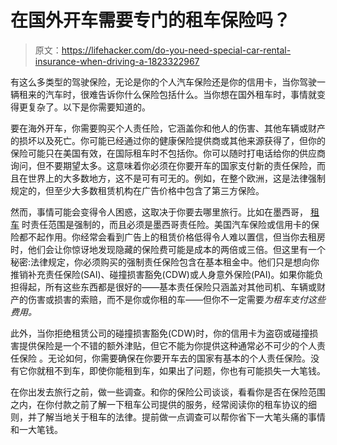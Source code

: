 # 在国外开车需要专门的租车保险吗？

> 原文：<https://lifehacker.com/do-you-need-special-car-rental-insurance-when-driving-a-1823322967>

有这么多类型的驾驶保险，无论是你的个人汽车保险还是你的信用卡，当你驾驶一辆租来的汽车时，很难告诉你什么保险包括什么。当你想在国外租车时，事情就变得更复杂了。以下是你需要知道的。



要在海外开车，你需要购买个人责任险，它涵盖你和他人的伤害、其他车辆或财产的损坏以及死亡。你可能已经通过你的健康保险提供商或其他来源获得了，但你的保险可能只在美国有效，在国际租车时不包括你。你可以随时打电话给你的供应商询问，但不要期望太多。这意味着你必须在你要开车的国家支付新的责任保险，而且在世界上的大多数地方，这不是可有可无的。例如，在整个欧洲，这是法律强制规定的，但至少大多数租赁机构在广告价格中包含了第三方保险。

然而，事情可能会变得令人困惑，这取决于你要去哪里旅行。比如在墨西哥， [租车](https://www.sfgate.com/mexico/mexicomix/article/Renting-a-car-in-Mexico-What-you-need-to-know-3787891.php) 时责任范围是强制的，而且必须是墨西哥责任险。美国汽车保险或信用卡的保险都不起作用。你经常会看到广告上的租赁价格低得令人难以置信，但当你去租房时，他们会让你惊讶地发现隐藏的保险费可能是成本的两倍或三倍。但这里有一个秘密:法律规定，你必须购买的强制责任保险包含在基本租金中。他们只是想向你推销补充责任保险(SAI)、碰撞损害豁免(CDW)或人身意外保险(PAI)。如果你能负担得起，所有这些东西都是很好的——基本责任保险只涵盖对其他司机、车辆或财产的伤害或损害的索赔，而不是你或你租的车——但你不一定需要*为租车支付这些费用。*

此外，当你拒绝租赁公司的碰撞损害豁免(CDW)时，你的信用卡为盗窃或碰撞损害提供保险是一个不错的额外津贴，但它不能为你提供这种通常必不可少的个人责任保险 。无论如何，你需要确保在你要开车去的国家有基本的个人责任保险。没有它你就租不到车，即使你能租到车，如果出了问题，你也有可能损失一大笔钱。

在你出发去旅行之前，做一些调查。和你的保险公司谈谈，看看你是否在保险范围之内，在你付款之前了解一下租车公司提供的服务，经常阅读你的租车协议的细则，并了解当地关于租车的法律。提前做一点调查可以帮你省下一大笔头痛的事情和一大笔钱。